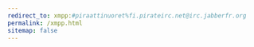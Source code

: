 ```yaml
---
redirect_to: xmpp:#piraattinuoret%fi.pirateirc.net@irc.jabberfr.org
permalink: /xmpp.html
sitemap: false
---
```

